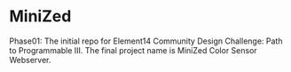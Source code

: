 # MiniZed
Phase01: The initial repo for Element14 Community Design Challenge: Path to Programmable III. 
         The final project name is MiniZed Color Sensor Webserver.
